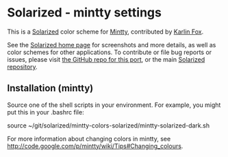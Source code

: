 Solarized - mintty settings
==========================

This is a [Solarized][solarized] color scheme for [Mintty][mintty], contributed by [Karlin Fox][krf].

See the [Solarized home page][solarized] for screenshots and more details,
as well as color schemes for other applications. To contribute or file bug
reports or issues, please visit [the GitHub repo for this port][mintty-repo],
or the main [Solarized repository][solarized-repo].

  [mintty]:         http://code.google.com/p/mintty/
  [mintty-repo]:    https://github.com/karlin/mintty-colors-solarized
  [krf]:            https://github.com/karlin
  [solarized]:      http://ethanschoonover.com/solarized
  [solarized-repo]: https://github.com/altercation/solarized

Installation (mintty)
--------------------

Source one of the shell scripts in your environment. For example, you might put this in your .bashrc file:

source ~/git/solarized/mintty-colors-solarized/mintty-solarized-dark.sh

For more information about changing colors in mintty, see http://code.google.com/p/mintty/wiki/Tips#Changing_colours.

